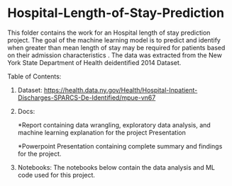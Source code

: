 # Hospital-Length-of-Stay-Prediction

This folder contains the work for an Hospital length of stay prediction project. The goal of the machine learning model is to predict and identify when greater than mean length of stay may be required for patients based on their admission characteristics . The data was extracted from the New York State Department of Health deidentified 2014 Dataset.


Table of Contents:

1) Dataset:
    https://health.data.ny.gov/Health/Hospital-Inpatient-Discharges-SPARCS-De-Identified/mpue-vn67

2) Docs:

   *Report containing data wrangling, exploratory data analysis, and machine learning explanation for the project
    Presentation

   *Powerpoint Presentation containing complete summary and findings for the project.

3) Notebooks:
    The notebooks below contain the data analysis and ML code used for this project. 
    

